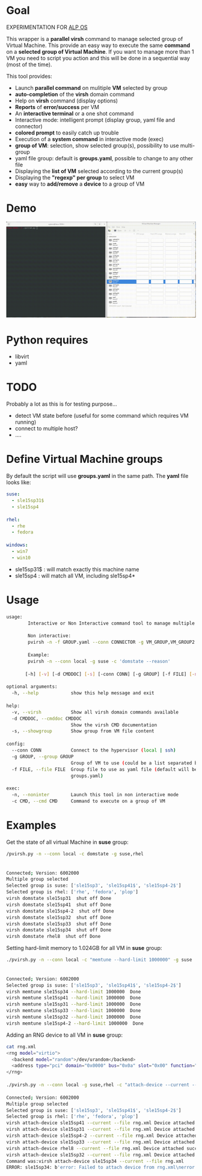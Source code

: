 # Goal

EXPERIMENTATION FOR [ALP OS](https://documentation.suse.com/alp/all/)

This wrapper is a **parallel virsh** command to manage selected group of Virtual Machine.
This provide an easy way to execute the same **command** on a **selected group of Virtual Machine**.
If you want to manage more than 1 VM you need to script you action and this will
be done in a sequential way (most of the time). 

This tool provides:
* Launch **parallel command** on mulitiple **VM** selected by group
* **auto-completion** of the **virsh** domain command
* Help on **virsh** command (display options)
* **Reports** of **error/success** per VM
* An **interactive terminal** or a one shot command
* Interactive mode: intelligent prompt (display group, yaml file and connector)
* **colored prompt** to easily catch up trouble
* Execution of a **system command** in interactive mode (exec)
* **group of VM**: selection, show selected group(s), possibility to use multi-group
* yaml file group: default is **groups.yaml**, possible to change to any other file
* Displaying the **list of VM** selected according to the current group(s)
* Displaying the **"regexp" per group** to select VM
* **easy** way to **add/remove** a **device** to a group of VM

# Demo

![image](https://github.com/aginies/pvirsh/blob/ad5ba8226bddd7337710a19ed21c7612599361cb/demo_pvirsh.gif)

# Python requires

* libvirt
* yaml

# TODO

Probably a lot as this is for testing purpose...
* detect VM state before (useful for some command which requires VM running)
* connect to multiple host?
* ....

# Define Virtual Machine groups

By default the script will use **groups.yaml** in the same path.
The **yaml** file looks like:

```yaml
suse:
  - sle15sp31$
  - sle15sp4

rhel:
  - rhe
  - fedora

windows:
  - win7
  - win10
```

* sle15sp31$ : will match exactly this machine name
* sle15sp4 : will match all VM, including sle15sp4*

# Usage

```bash
usage: 
        Interactive or Non Interactive command tool to manage multiple VM at the same Time

        Non interactive:
        pvirsh -n -f GROUP.yaml --conn CONNECTOR -g VM_GROUP,VM_GROUP2 -c 'CMD CMD_OPTION'

        Example:
        pvirsh -n --conn local -g suse -c 'domstate --reason'
        
       [-h] [-v] [-d CMDDOC] [-s] [-conn CONN] [-g GROUP] [-f FILE] [-n] [-c CMD]

optional arguments:
  -h, --help            show this help message and exit

help:
  -v, --virsh           Show all virsh domain commands available
  -d CMDDOC, --cmddoc CMDDOC
                        Show the virsh CMD documentation
  -s, --showgroup       Show group from VM file content

config:
  --conn CONN           Connect to the hypervisor (local | ssh)
  -g GROUP, --group GROUP
                        Group of VM to use (could be a list separated by ,)
  -f FILE, --file FILE  Group file to use as yaml file (default will be
                        groups.yaml)

exec:
  -n, --noninter        Launch this tool in non interactive mode
  -c CMD, --cmd CMD     Command to execute on a group of VM
```

# Examples

Get the state of all virtual Machine in **suse** group:

```bash
/pvirsh.py -n --conn local -c domstate -g suse,rhel


Connected; Version: 6002000
Multiple group selected
Selected group is suse: ['sle15sp3', 'sle15sp41$', 'sle15sp4-2$']
Selected group is rhel: ['rhe', 'fedora', 'plop']
virsh domstate sle15sp31  shut off Done
virsh domstate sle15sp41  shut off Done
virsh domstate sle15sp4-2  shut off Done
virsh domstate sle15sp32  shut off Done
virsh domstate sle15sp33  shut off Done
virsh domstate sle15sp34  shut off Done
virsh domstate rhel8  shut off Done
```

Setting hard-limit memory to 1.024GB for all VM in **suse** group:

```bash
./pvirsh.py -n --conn local -c "memtune --hard-limit 1000000" -g suse


Connected; Version: 6002000
Selected group is suse: ['sle15sp3', 'sle15sp41$', 'sle15sp4-2$']
virsh memtune sle15sp34 --hard-limit 1000000  Done
virsh memtune sle15sp41 --hard-limit 1000000  Done
virsh memtune sle15sp31 --hard-limit 1000000  Done
virsh memtune sle15sp33 --hard-limit 1000000  Done
virsh memtune sle15sp32 --hard-limit 1000000  Done
virsh memtune sle15sp4-2 --hard-limit 1000000  Done
```

Adding an RNG device to all VM in **suse** group:
```bash
cat rng.xml 
<rng model="virtio">
  <backend model="random">/dev/urandom</backend>
  <address type="pci" domain="0x0000" bus="0x0a" slot="0x00" function="0x0"/>
</rng>

./pvirsh.py -n --conn local -g suse,rhel -c "attach-device --current --file rng.xml"

Connected; Version: 6002000
Multiple group selected
Selected group is suse: ['sle15sp3', 'sle15sp41$', 'sle15sp4-2$']
Selected group is rhel: ['rhe', 'fedora', 'plop']
virsh attach-device sle15sp41 --current --file rng.xml Device attached successfully Done
virsh attach-device sle15sp31 --current --file rng.xml Device attached successfully Done
virsh attach-device sle15sp4-2 --current --file rng.xml Device attached successfully Done
virsh attach-device sle15sp33 --current --file rng.xml Device attached successfully Done
virsh attach-device rhel8 --current --file rng.xml Device attached successfully Done
virsh attach-device sle15sp32 --current --file rng.xml Device attached successfully Done
Command was:virsh attach-device sle15sp34 --current --file rng.xml
ERROR: sle15sp34: b'error: Failed to attach device from rng.xml\nerror: unsupported configuration: a device with the same address already exists \n'
```

